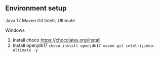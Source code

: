 ## Environment setup

Java 17
Maven
Git
Intellij Ultimate

Windows

1. Install choco https://chocolatey.org/install
2. Install openjdk17 `choco install openjdk17 maven git intellijidea-ultimate -y`